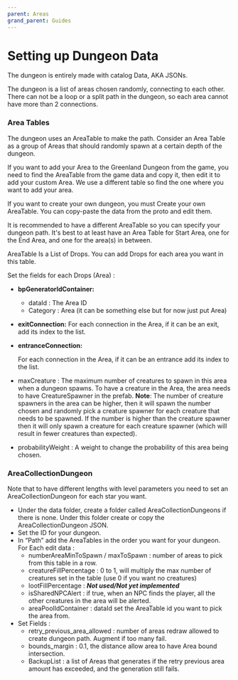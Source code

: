 ```yaml
---
parent: Areas
grand_parent: Guides
---
```

# Setting up Dungeon Data

The dungeon is entirely made with catalog Data, AKA JSONs.

The dungeon is a list of areas chosen randomly, connecting to each other. There can not be a loop or a split path in the dungeon, so each area cannot have more than 2 connections.

### Area Tables

The dungeon uses an AreaTable to make the path. Consider an Area Table as a group of Areas that should randomly spawn at a certain depth of the dungeon.

If you want to add your Area to the Greenland Dungeon from the game, you need to find the AreaTable from the game data and copy it, then edit it to add your custom Area. We use a different table so find the one where you want to add your area.

If you want to create your own dungeon, you must Create your own AreaTable. You can copy-paste the data from the proto and edit them.

It is recommended to have a different AreaTable so you can specify your dungeon path. It's best to at least have an Area Table for Start Area, one for the End Area, and one for the area(s) in between. 

AreaTable Is a List of Drops. You can add Drops for each area you want in this table.

Set the fields for each Drops (Area) :

- **bpGeneratorIdContainer:**
    - dataId : The Area ID
    - Category : Area (it can be something else but for now just put Area)
- **exitConnection:** 
For each connection in the Area, if it can be an exit, add its index to the list.
- **entranceConnection:**
    
    For each connection in the Area, if it can be an entrance add its index to the list.
    
- maxCreature : 
The maximum number of creatures to spawn in this area when a dungeon spawns.
To have a creature in the Area, the area needs to have CreatureSpawner in the prefab.
**Note**: The number of creature spawners in the area can be higher, then it will spawn the number chosen and randomly pick a creature spawner for each creature that needs to be spawned. 
If the number is higher than the creature spawner then it will only spawn a creature for each creature spawner (which will result in fewer creatures than expected).
- probabilityWeight : A weight to change the probability of this area being chosen.

### AreaCollectionDungeon

Note that to have different lengths with level parameters you need to set an AreaCollectionDungeon for each star you want.

- Under the data folder, create a folder called AreaCollectionDungeons if there is none. Under this folder create or copy the AreaCollectionDungeon JSON.
- Set the ID for your dungeon.
- In “Path” add the AreaTables in the order you want for your dungeon.
For Each edit data :
    - numberAreaMinToSpawn / maxToSpawn : number of areas to pick from this table in a row.
    - creatureFillPercentage : 0 to 1, will multiply the max number of creatures set in the table (use 0 if you want no creatures)
    - lootFillPercentage : ***Not used/Not yet implemented***
    - isSharedNPCAlert : if true, when an NPC finds the player, all the other creatures in the area will be alerted.
    - areaPoolIdContainer : dataId set the AreaTable id you want to pick the area from.
- Set Fields :
    - retry_previous_area_allowed : number of areas redraw allowed to create dungeon path. Augment if too many fail.
    - bounds_margin : 0.1, the distance allow area to have Area bound intersection.
    - BackupList : a list of Areas that generates if the retry previous area amount has exceeded, and the generation still fails.